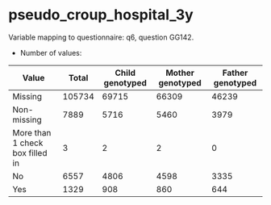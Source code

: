 # pseudo_croup_hospital_3y
Variable mapping to questionnaire: q6, question GG142.
- Number of values:

| Value | Total | Child genotyped | Mother genotyped | Father genotyped |
| ----- | ----- | --------------- | ---------------- | ---------------- |
| Missing | 105734 | 69715 | 66309 | 46239 |
| Non-missing | 7889 | 5716 | 5460 | 3979 |
| More than 1 check box filled in | 3 | 2 | 2 |0 |
| No | 6557 | 4806 | 4598 |3335 |
| Yes | 1329 | 908 | 860 |644 |



